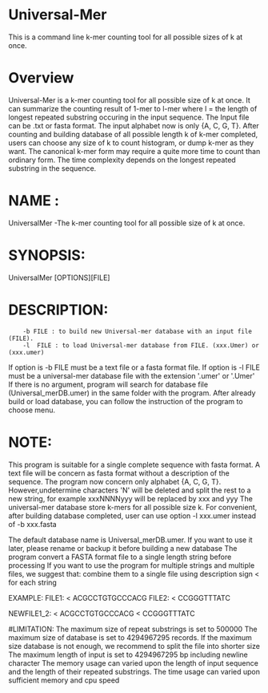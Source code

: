 # Universal-Mer
  This is a command line k-mer counting tool for all possible sizes of k at once.
# Overview
  Universal-Mer is a k-mer counting tool for all possible size of k at once. It can summarize the counting result of 1-mer to l-mer where l = the length of longest repeated substring occuring in the input sequence. The Input file can be .txt or fasta format. The input alphabet now is only {A, C, G, T}. After counting and building database of all possible length k of k-mer completed, users can choose any size of k to count histogram, or dump k-mer as they want. The canonical k-mer form may require a quite more time to count than ordinary form. The time complexity depends on the longest repeated substring in the sequence.
  
# NAME :
  UniversalMer -The k-mer counting tool for all possible size of k at once. 

# SYNOPSIS: 
  UniversalMer [OPTIONS][FILE]

# DESCRIPTION:
        -b FILE : to build new Universal-mer database with an input file (FILE).
        -l  FILE : to load Universal-mer database from FILE. (xxx.Umer) or (xxx.umer) 

  If option is -b  FILE must be a text file or a fasta format file.
  If option is -l  FILE must be a universal-mer database file with the extension '.umer' or '.Umer' 
  If there is no argument, program will search for database file (Universal_merDB.umer) in the same folder with the program.
  After already build or load database, you can follow the instruction of the program to choose menu. 

 
# NOTE:
  This program is suitable for a single complete sequence with fasta format.
  A text file will be concern as fasta format without a description of the sequence.
  The program now concern only alphabet {A, C, G, T}. However,undetermine characters 'N' will be deleted and split the rest to  a new string, for example   xxxNNNNyyy will be replaced by  xxx and yyy 
  The universal-mer database store k-mers for all possible size k.
  For convenient, after building database completed, user can use option -l xxx.umer instead of -b xxx.fasta 

  The default database name is Universal_merDB.umer. If you want to use it later, please rename or backup it before building a new database  The program convert a FASTA format file to a single length string before processing
  If you want to use the program for multiple strings and  multiple files, we suggest that: combine them to a single file using description sign < for each string

  EXAMPLE:
   FILE1:
   <
   ACGCCTGTGCCCACG
   FILE2:
   <
   CCGGGTTTATC
   
   NEWFILE1_2: 
   <
   ACGCCTGTGCCCACG 
   <
   CCGGGTTTATC 


#LIMITATION:
   The maximum size of repeat substrings is set to 500000
   The maximum size of database is set to 4294967295 records.
   If the maximum size database is not enough, we recommend to split the file into shorter size   The maximum length of input is set to 4294967295 bp including newline character 
   The memory usage can varied upon the length of input sequence and the length of their repeated substrings.
   The time usage can varied upon sufficient memory and cpu speed
